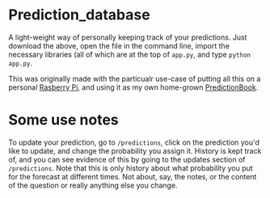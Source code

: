 # Prediction_database
A light-weight way of personally keeping track of your predictions. Just download the above, open the file in the command line, import the necessary libraries (all of which are at the top of `app.py`, and type `python app.py`.

This was originally made with the particualr use-case of putting all this on a personal [Rasberry Pi](https://en.wikipedia.org/wiki/Raspberry_Pi), and using it as my own home-grown [PredictionBook](https://predictionbook.com/).

# Some use notes
To update your prediction, go to `/predictions`, click on the prediction you'd like to update, and change the probability you assign it. History is kept track of, and you can see evidence of this by going to the updates section of `/predictions`. Note that this is only history about what probability you put for the forecast at different times. Not about, say, the notes, or the content of the question or really anything else you change.
